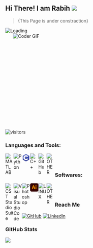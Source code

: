 



## Hi There! I am Rabih <img src="https://media.giphy.com/media/hvRJCLFzcasrR4ia7z/giphy.gif" width="30px">
> {This Page is under constraction}
<!--- <img alt="Loading" src="https://i.stack.imgur.com/hzk6C.gif"/> --->
<img alt="Loading" src="https://z0sqrs02-a.akamaihd.net/loading_icons/loading-default.gif" width="20%" height="20%"/>
<!---![](https://assets.materialup.com/uploads/c6980863-d7bf-41a6-9272-b6e2465b60c2/attachment.gif)--->
<img src="https://miro.medium.com/max/2800/1*BU7f02LeQeELztqxa8eCmw.gif" align="right" alt="Coder GIF" width="480" height="300">

![visitors](https://visitor-badge-reloaded.herokuapp.com/badge?page_id=RabihND?color=14adfa&logo=Android&style=for-the-badge)

### Languages and Tools:
<a href="https://www.mathworks.com" target="_blank"> <img align="left" alt="MATLAB" width="26px" src="https://www.mathworks.com//etc.clientlibs/mathworks/clientlibs/customer-ui/templates/common/resources/images/favicon.20211012003841034.ico?raw=true"/> </a>
<a href="https://www.python.org" target="_blank"> <img align="left" alt="Python" width="26px" src="https://upload.wikimedia.org/wikipedia/commons/c/c3/Python-logo-notext.svg?raw=true"/> </a>
<a href="https://www.cprogramming.com/" target="_blank"> <img align="left" alt="C" width="26px" src="https://github.com/Aakarsh-B/trying-repos/blob/master/c-programming.png"/> </a>
<a href="https://www.w3schools.com/cpp/" target="_blank"> <img align="left" alt="C++" width="26px" src="https://cdn.freelogovectors.net/wp-content/uploads/2019/09/c-plus-plus-logo.png"/> </a>
<a href="https://www.github.com/" target="_blank"><img align="left" alt="GitHub" width="26px"  src="https://github.githubassets.com/images/modules/logos_page/GitHub-Mark.png" /> </a>
<a> <img align="left" alt="OTHER" width="26px" src="https://cdn-icons-png.flaticon.com/512/2467/2467819.png?raw=true"/> </a>
<br />
<br />

### Softwares:

<img align="left" alt="CST Studio Suite" width="26px" src="https://ae01.alicdn.com/kf/U0d1a19f73eaa40fc96d3a567e4f332d13/Ds-Simulia-Cst-Studio-Suite-2021.png" />
<img align="left" alt="Visual Studio Code" width="26px" src="https://code.visualstudio.com/assets/images/code-stable.png" />
<a href="https://www.adobe.com/in/products/premierepro.html" target="_blank"> <img align="left" alt="Photoshop" width="26px" src="https://upload.wikimedia.org/wikipedia/commons/4/40/Adobe_Premiere_Pro_CC_icon.svg"/> </a>
<a href="https://www.adobe.com/in/products/illustrator.html" target="_blank"> <img align="left" alt="Illustrator" width="26px" src="https://github.com/Aakarsh-B/trying-repos/blob/master/illustrator.png?raw=true"/> </a> 
<a href="https://ubuntu.com/" target="_blank"> <img align="left" alt="LINUX" width="26px" src="https://1000logos.net/wp-content/uploads/2017/03/LINUX-LOGO.png?raw=true"/> </a> 
<a> <img align="left" alt="OTHER" width="26px" src="https://cdn-icons-png.flaticon.com/512/2467/2467819.png?raw=true"/> </a>

<br />
<br />

### Reach Me
<p align="left">
  <a href="https://github.com/RabihND"><img alt="GitHub" height="32" width="32" src="https://github.githubassets.com/images/modules/logos_page/GitHub-Mark.png"></a>
  <a href="https://www.linkedin.com/in/rabihnd/"><img alt="LinkedIn" height="32" width="32" src="https://cdn-icons-png.flaticon.com/512/174/174857.png"></a>
</p>


### GitHub Stats


  <a href="https://github.com/RabihND">
    <img height="180em" src="https://github-readme-stats.vercel.app/api?username=RabihND&count_private=true&show_icons=true&theme=algolia&&include_all_commits=true"/>
  </a>

